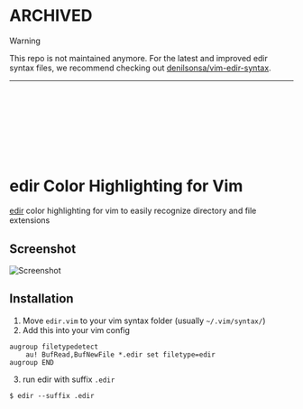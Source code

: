 # ARCHIVED

> [!WARNING]
> This repo is not maintained anymore.
> For the latest and improved edir syntax files, we recommend checking out [denilsonsa/vim-edir-syntax](https://github.com/denilsonsa/vim-edir-syntax). 


----
<br><br><br><br>
----

# edir Color Highlighting for Vim

[edir](https://github.com/bulletmark/edir) color highlighting for vim to easily recognize directory and file extensions

## Screenshot

![Screenshot](./screenshot.png)

## Installation

1. Move `edir.vim` to your vim syntax folder (usually `~/.vim/syntax/`)
2. Add this into your vim config
```vim
augroup filetypedetect
    au! BufRead,BufNewFile *.edir set filetype=edir
augroup END
```
3. run edir with suffix `.edir`
```console
$ edir --suffix .edir
```
